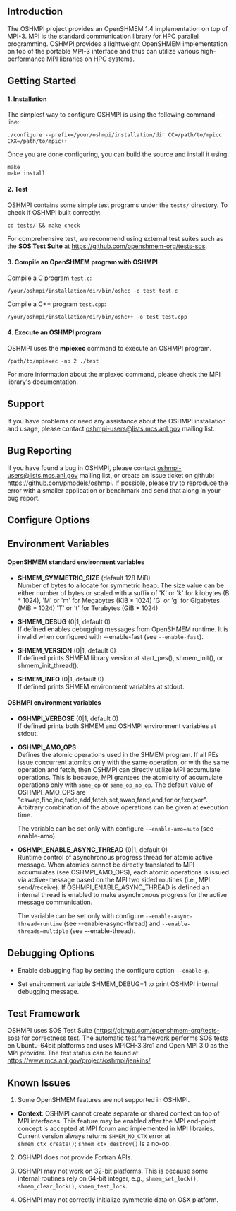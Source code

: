 ## Introduction
The OSHMPI project provides an OpenSHMEM 1.4 implementation on top of MPI-3.
MPI is the standard communication library for HPC parallel programming. OSHMPI
provides a lightweight OpenSHMEM implementation on top of the portable MPI-3
interface and thus can utilize various high-performance MPI libraries on
HPC systems.


## Getting Started
#### 1. Installation
The simplest way to configure OSHMPI is using the following command-line:
```
./configure --prefix=/your/oshmpi/installation/dir CC=/path/to/mpicc CXX=/path/to/mpic++
```
Once you are done configuring, you can build the source and install it using:
```
make
make install
```

#### 2. Test
OSHMPI contains some simple test programs under the `tests/` directory. To check
if OSHMPI built correctly:
```
cd tests/ && make check
```
For comprehensive test, we recommend using external test suites such as the
**SOS Test Suite** at https://github.com/openshmem-org/tests-sos.

#### 3. Compile an OpenSHMEM program with OSHMPI
Compile a C program `test.c`:
```
/your/oshmpi/installation/dir/bin/oshcc -o test test.c
```
Compile a C++ program `test.cpp`:
```
/your/oshmpi/installation/dir/bin/oshc++ -o test test.cpp
```

#### 4. Execute an OSHMPI program
OSHMPI uses the **mpiexec** command to execute an OSHMPI program.
```
/path/to/mpiexec -np 2 ./test
```
For more information about the mpiexec command, please check the MPI
library's documentation.


## Support
If you have problems or need any assistance about the OSHMPI
installation and usage, please contact oshmpi-users@lists.mcs.anl.gov mailing
list.


## Bug Reporting
If you have found a bug in OSHMPI, please contact
oshmpi-users@lists.mcs.anl.gov mailing list, or create an issue ticket on
github: https://github.com/pmodels/oshmpi.  If possible, please try to
reproduce the error with a smaller application or benchmark and send
that along in your bug report.


## Configure Options
    
## Environment Variables
#### OpenSHMEM standard environment variables
  - **SHMEM_SYMMETRIC_SIZE** (default 128 MiB)   
      Number of bytes to allocate for symmetric heap. The size value can be
      either number of bytes or scaled with a suffix of
          'K' or 'k' for kilobytes (B * 1024),
          'M' or 'm' for Megabytes (KiB * 1024)
          'G' or 'g' for Gigabytes (MiB * 1024)
          'T' or 't' for Terabytes (GiB * 1024)

  - **SHMEM_DEBUG** (0|1, default 0)   
      If defined enables debugging messages from OpenSHMEM runtime. It is
      invalid when configured with --enable-fast (see `--enable-fast`).

  - **SHMEM_VERSION** (0|1, default 0)   
      If defined prints SHMEM library version at start_pes(),
      shmem_init(), or shmem_init_thread().

  - **SHMEM_INFO** (0|1, default 0)   
      If defined prints SHMEM environment variables at stdout.

#### OSHMPI environment variables
  - **OSHMPI_VERBOSE** (0|1, default 0)   
      If defined prints both SHMEM and OSHMPI environment variables at stdout.

  - **OSHMPI_AMO_OPS**   
      Defines the atomic operations used in the SHMEM program. If all PEs issue
      concurrent atomics only with the same operation, or with the same operation
      and fetch, then OSHMPI can directly utilize MPI accumulate operations.
      This is because, MPI grantees the atomicity of accumulate operations
      only with `same_op` or `same_op_no_op`. The default value of OSHMPI_AMO_OPS
      are  "cswap,finc,inc,fadd,add,fetch,set,swap,fand,and,for,or,fxor,xor".
      Arbitrary combination of the above operations can be given at execution
      time.

      The variable can be set only with configure `--enable-amo=auto` (see --enable-amo).

  - **OSHMPI_ENABLE_ASYNC_THREAD** (0|1, default 0)   
      Runtime control of asynchronous progress thread for atomic active message.
      When atomics cannot be directly translated to MPI accumulates (see OSHMPI_AMO_OPS),
      each atomic operations is issued via active-message based on the MPI two
      sided routines (i.e., MPI send/receive). If OSHMPI_ENABLE_ASYNC_THREAD
      is defined an internal thread is enabled to make asynchronous progress
      for the active message communication.

      The variable can be set only with configure `--enable-async-thread=runtime`
      (see --enable-async-thread) and `--enable-threads=multiple` (see --enable-thread).


## Debugging Options
- Enable debugging flag by setting the configure option `--enable-g`.

- Set environment variable SHMEM_DEBUG=1 to print OSHMPI internal debugging message.


## Test Framework
OSHMPI uses SOS Test Suite (https://github.com/openshmem-org/tests-sos) for
correctness test. The automatic test framework performs SOS tests on Ubuntu-64bit
platforms and uses MPICH-3.3rc1 and Open MPI 3.0 as the MPI provider. The test
status can be found at:
https://www.mcs.anl.gov/project/oshmpi/jenkins/

## Known Issues
1. Some OpenSHMEM features are not supported in OSHMPI.
  - **Context**: 
    OSHMPI cannot create separate or shared context on top of MPI interfaces.
    This feature may be enabled after the MPI end-point concept is accepted
    at MPI forum and implemented in MPI libraries. Current version always
    returns `SHMEM_NO_CTX` error at `shmem_ctx_create()`; `shmem_ctx_destroy()`
    is a no-op.

2. OSHMPI does not provide Fortran APIs.

3. OSHMPI may not work on 32-bit platforms. This is because some internal routines
   rely on 64-bit integer, e.g., `shmem_set_lock()`, `shmem_clear_lock()`, `shmem_test_lock`.

4. OSHMPI may not correctly initialize symmetric data on OSX platform.
